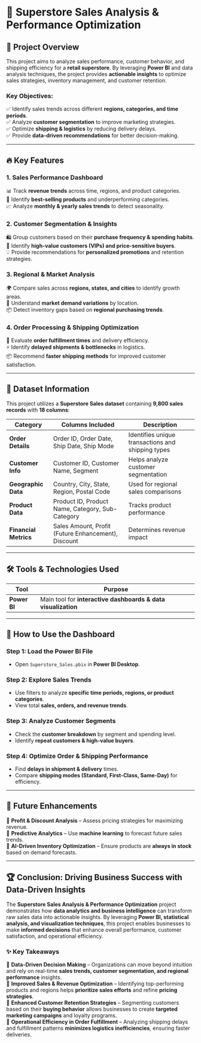 # 🛒 **Superstore Sales Analysis & Performance Optimization**  

## 📌 **Project Overview**  
This project aims to analyze sales performance, customer behavior, and shipping efficiency for a **retail superstore**. By leveraging **Power BI** and data analysis techniques, the project provides **actionable insights** to optimize sales strategies, inventory management, and customer retention.  

### **Key Objectives:**  
✅ Identify sales trends across different **regions, categories, and time periods**.  
✅ Analyze **customer segmentation** to improve marketing strategies.  
✅ Optimize **shipping & logistics** by reducing delivery delays.  
✅ Provide **data-driven recommendations** for better decision-making.  

---

## 🔥 **Key Features**  
### **1. Sales Performance Dashboard**  
📊 Track **revenue trends** across time, regions, and product categories.  
📌 Identify **best-selling products** and underperforming categories.  
📈 Analyze **monthly & yearly sales trends** to detect seasonality.  

### **2. Customer Segmentation & Insights**  
🛍️ Group customers based on their **purchase frequency & spending habits**.  
🎯 Identify **high-value customers (VIPs) and price-sensitive buyers**.  
💡 Provide recommendations for **personalized promotions** and retention strategies.  

### **3. Regional & Market Analysis**  
🌍 Compare sales across **regions, states, and cities** to identify growth areas.  
🛒 Understand **market demand variations** by location.  
📦 Detect inventory gaps based on **regional purchasing trends**.  

### **4. Order Processing & Shipping Optimization**  
🚚 Evaluate **order fulfillment times** and delivery efficiency.  
⚡ Identify **delayed shipments & bottlenecks** in logistics.  
📦 Recommend **faster shipping methods** for improved customer satisfaction.  

---

## 📂 **Dataset Information**  
This project utilizes a **Superstore Sales dataset** containing **9,800 sales records** with **18 columns**:  

| Category          | Columns Included | Description |
|------------------|----------------|-------------|
| **Order Details** | Order ID, Order Date, Ship Date, Ship Mode | Identifies unique transactions and shipping types |
| **Customer Info** | Customer ID, Customer Name, Segment | Helps analyze customer segmentation |
| **Geographic Data** | Country, City, State, Region, Postal Code | Used for regional sales comparisons |
| **Product Data** | Product ID, Product Name, Category, Sub-Category | Tracks product performance |
| **Financial Metrics** | Sales Amount, Profit (Future Enhancement), Discount | Determines revenue impact |

---

## 🛠️ **Tools & Technologies Used**  
| Tool | Purpose |
|------|---------|
| **Power BI** | Main tool for **interactive dashboards & data visualization** |

---

## 🚀 **How to Use the Dashboard**  
### **Step 1: Load the Power BI File**  
- Open `Superstore_Sales.pbix` in **Power BI Desktop**.  

### **Step 2: Explore Sales Trends**  
- Use filters to analyze **specific time periods, regions, or product categories**.  
- View total **sales, orders, and revenue trends**.  

### **Step 3: Analyze Customer Segments**  
- Check the **customer breakdown** by segment and spending level.  
- Identify **repeat customers & high-value buyers**.  

### **Step 4: Optimize Order & Shipping Performance**  
- Find **delays in shipment & delivery** times.  
- Compare **shipping modes (Standard, First-Class, Same-Day)** for efficiency.  

---

## 🔮 **Future Enhancements**  
🔹 **Profit & Discount Analysis** – Assess pricing strategies for maximizing revenue.  
🔹 **Predictive Analytics** – Use **machine learning** to forecast future sales trends.  
🔹 **AI-Driven Inventory Optimization** – Ensure products are **always in stock** based on demand forecasts.  


---

## 🏆 **Conclusion: Driving Business Success with Data-Driven Insights**  

The **Superstore Sales Analysis & Performance Optimization** project demonstrates how **data analytics and business intelligence** can transform raw sales data into actionable insights. By leveraging **Power BI, statistical analysis, and visualization techniques**, this project enables businesses to make **informed decisions** that enhance overall performance, customer satisfaction, and operational efficiency.  

### ✨ **Key Takeaways**  
🔹 **Data-Driven Decision Making** – Organizations can move beyond intuition and rely on real-time **sales trends, customer segmentation, and regional performance** insights.  
🔹 **Improved Sales & Revenue Optimization** – Identifying top-performing products and regions helps **prioritize sales efforts** and refine **pricing strategies**.  
🔹 **Enhanced Customer Retention Strategies** – Segmenting customers based on their **buying behavior** allows businesses to create **targeted marketing campaigns** and loyalty programs.  
🔹 **Operational Efficiency in Order Fulfillment** – Analyzing shipping delays and fulfillment patterns **minimizes logistics inefficiencies**, ensuring faster deliveries.  


